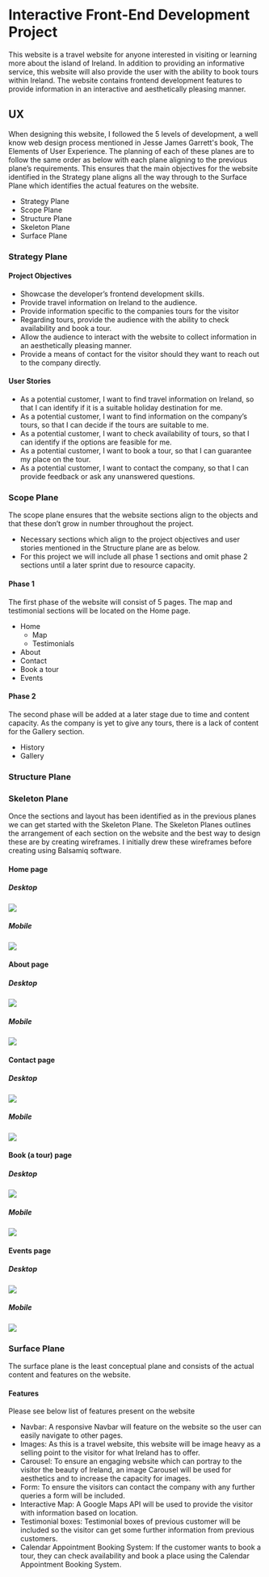 # Interactive Front-End Development Project
 
This website is a travel website for anyone interested in visiting or learning more about the island of Ireland. In addition to providing an informative service, this website will also provide the user with the ability to book tours within Ireland. The website contains frontend development features to provide information in an interactive and aesthetically pleasing manner. 

## UX
When designing this website, I followed the 5 levels of development, a well know web design process mentioned in Jesse James Garrett's book, The Elements of User Experience. The planning of each of these planes are to follow the same order as below with each plane aligning to the previous plane’s requirements. This ensures that the main objectives for the website identified in the Strategy plane aligns all the way through to the Surface Plane which identifies the actual features on the website.
- Strategy Plane
- Scope Plane
- Structure Plane
- Skeleton Plane
- Surface Plane

### Strategy Plane

#### Project Objectives
- Showcase the developer’s frontend development skills.
- Provide travel information on Ireland to the audience.
- Provide information specific to the companies tours for the visitor
- Regarding tours, provide the audience with the ability to check availability and book a tour.
- Allow the audience to interact with the website to collect information in an aesthetically pleasing manner.
- Provide a means of contact for the visitor should they want to reach out to the company directly.

#### User Stories
- As a potential customer, I want to find travel information on Ireland, so that I can identify if it is a suitable holiday destination for me.
- As a potential customer, I want to find information on the company’s tours, so that I can decide if the tours are suitable to me.
- As a potential customer, I want to check availability of tours, so that I can identify if the options are feasible for me.
- As a potential customer, I want to book a tour, so that I can guarantee my place on the tour.
- As a potential customer, I want to contact the company, so that I can provide feedback or ask any unanswered questions.

### Scope Plane
The scope plane ensures that the website sections align to the objects and that these don’t grow in number throughout the project.
- Necessary sections which align to the project objectives and user stories mentioned in the Structure plane are as below. 
- For this project we will include all phase 1 sections and omit phase 2 sections until a later sprint due to resource capacity. 

#### Phase 1
The first phase of the website will consist of 5 pages. The map and testimonial sections will be located on the Home page.
- Home
  - Map
  - Testimonials
- About
- Contact
- Book a tour
- Events

#### Phase 2
The second phase will be added at a later stage due to time and content capacity. As the company is yet to give any tours, there is a lack of content for the Gallery section.
- History
- Gallery

### Structure Plane

### Skeleton Plane
Once the sections and layout has been identified as in the previous planes we can get started with the Skeleton Plane.
The Skeleton Planes outlines the arrangement of each section on the website and the best way to design these are by creating wireframes.
I initially drew these wireframes before creating using Balsamiq software.

#### Home page
##### Desktop
<img src="assets/wireframes/MS2_Desktop_Home.png">

##### Mobile
<img src="assets/wireframes/MS2_Mobile_Home.png">

#### About page
##### Desktop
<img src="assets/wireframes/MS2_Desktop_About.png">

##### Mobile
<img src="assets/wireframes/MS2_Mobile_About.png">

#### Contact page
##### Desktop
<img src="assets/wireframes/MS2_Desktop_Contact.png">

##### Mobile
<img src="assets/wireframes/MS2_Mobile_Contact.png">

#### Book (a tour) page
##### Desktop
<img src="assets/wireframes/MS2_Desktop_Book.png">

##### Mobile
<img src="assets/wireframes/MS2_Mobile_Book.png">

#### Events page
##### Desktop
<img src="assets/wireframes/MS2_Desktop_Events.png">

##### Mobile
<img src="assets/wireframes/MS2_Mobile_Events.png">

### Surface Plane
The surface plane is the least conceptual plane and consists of the actual content and features on the website.

#### Features
Please see below list of features present on the website

- Navbar: A responsive Navbar will feature on the website so the user can easily navigate to other pages.
- Images: As this is a travel website, this website will be image heavy as a selling point to the visitor for what Ireland has to offer.
- Carousel: To ensure an engaging website which can portray to the visitor the beauty of Ireland, an image Carousel will be used for aesthetics and to increase the capacity for images.
- Form: To ensure the visitors can contact the company with any further queries a form will be included.
- Interactive Map: A Google Maps API will be used to provide the visitor with information based on location. 
- Testimonial boxes: Testimonial boxes of previous customer will be included so the visitor can get some further information from previous customers.
- Calendar Appointment Booking System: If the customer wants to book a tour, they can check availability and book a place using the Calendar Appointment Booking System. 

